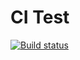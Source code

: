 # CI Test
[![Build status](https://ci.appveyor.com/api/projects/status/pvpjdfmkvtwcyv8c?svg=true)](https://ci.appveyor.com/project/AlyonaKh29/ajs-regex-phones)
